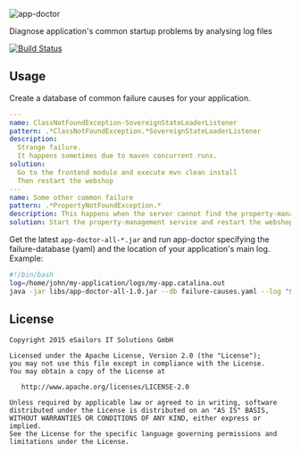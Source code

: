 ![app-doctor](https://raw.githubusercontent.com/josketres/app-doctor/master/art/app-doctor-logo.png)

Diagnose application's common startup problems by analysing log files

[![Build Status](https://travis-ci.org/eSailors/app-doctor.svg?branch=master)](https://travis-ci.org/eSailors/app-doctor)

## Usage

Create a database of common failure causes for your application.
```yaml
---
name: ClassNotFoundException-SovereignStateLoaderListener
pattern: .*ClassNotFoundException.*SovereignStateLoaderListener
description:
  Strange failure.
  It happens sometimes due to maven concurrent runs.
solution:
  Go to the frontend module and execute mvn clean install
  Then restart the webshop
---
name: Some other common failure
pattern: .*PropertyNotFoundException.*
description: This happens when the server cannot find the property-management service
solution: Start the property-management service and restart the webshop.
```

Get the latest `app-doctor-all-*.jar` and run app-doctor specifying the failure-database (yaml) and the location of your application's main log. Example:
```sh
#!/bin/bash
log=/home/john/my-application/logs/my-app.catalina.out
java -jar libs/app-doctor-all-1.0.jar --db failure-causes.yaml --log "$log"
```


License
-------

    Copyright 2015 eSailors IT Solutions GmbH

    Licensed under the Apache License, Version 2.0 (the "License");
    you may not use this file except in compliance with the License.
    You may obtain a copy of the License at

       http://www.apache.org/licenses/LICENSE-2.0

    Unless required by applicable law or agreed to in writing, software
    distributed under the License is distributed on an "AS IS" BASIS,
    WITHOUT WARRANTIES OR CONDITIONS OF ANY KIND, either express or implied.
    See the License for the specific language governing permissions and
    limitations under the License.
